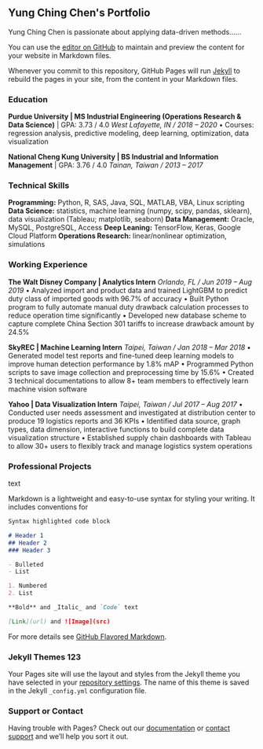 ## Yung Ching Chen's Portfolio

Yung Ching Chen is passionate about applying data-driven methods......

You can use the [editor on GitHub](https://github.com/ycc3041/test/edit/master/index.md) to maintain and preview the content for your website in Markdown files.

Whenever you commit to this repository, GitHub Pages will run [Jekyll](https://jekyllrb.com/) to rebuild the pages in your site, from the content in your Markdown files.

### Education
**Purdue University | MS Industrial Engineering (Operations Research & Data Science)** | GPA: 3.73 / 4.0
_West Lafayette, IN / 2018 – 2020_
• Courses: regression analysis, predictive modeling, deep learning, optimization, data visualization 

**National Cheng Kung University | BS Industrial and Information Management** | GPA: 3.76 / 4.0
_Tainan, Taiwan / 2013 – 2017_

### Technical Skills
**Programming:** Python, R, SAS, Java, SQL, MATLAB, VBA, Linux scripting
**Data Science:** statistics, machine learning (numpy, scipy, pandas, sklearn), data visualization (Tableau; matplotlib, seaborn) 
**Data Management:** Oracle, MySQL, PostgreSQL, Access
**Deep Leaning:** TensorFlow, Keras, Google Cloud Platform
**Operations Research:** linear/nonlinear optimization, simulations

### Working Experience
**The Walt Disney Company | Analytics Intern**
_Orlando, FL / Jun 2019 – Aug 2019_
• Analyzed import and product data and trained LightGBM to predict duty class of imported goods with 96.7% of accuracy
• Built Python program to fully automate manual duty drawback calculation processes to reduce operation time significantly
• Developed new database scheme to capture complete China Section 301 tariffs to increase drawback amount by 24.5%

**SkyREC | Machine Learning Intern**
_Taipei, Taiwan / Jan 2018 – Mar 2018_
• Generated model test reports and fine-tuned deep learning models to improve human detection performance by 1.8% mAP
• Programmed Python scripts to save image collection and preprocessing time by 15.6%
• Created 3 technical documentations to allow 8+ team members to effectively learn machine vision software

**Yahoo | Data Visualization Intern**
_Taipei, Taiwan / Jul 2017 – Aug 2017_
• Conducted user needs assessment and investigated at distribution center to produce 19 logistics reports and 36 KPIs
• Identified data source, graph types, data dimension, interactive functions to build complete data visualization structure
• Established supply chain dashboards with Tableau to allow 30+ users to flexibly track and manage logistics system operations

### Professional Projects
text


Markdown is a lightweight and easy-to-use syntax for styling your writing. It includes conventions for

```markdown
Syntax highlighted code block

# Header 1
## Header 2
### Header 3

- Bulleted
- List

1. Numbered
2. List

**Bold** and _Italic_ and `Code` text

[Link](url) and ![Image](src)
```

For more details see [GitHub Flavored Markdown](https://guides.github.com/features/mastering-markdown/).

### Jekyll Themes 123

Your Pages site will use the layout and styles from the Jekyll theme you have selected in your [repository settings](https://github.com/ycc3041/test/settings). The name of this theme is saved in the Jekyll `_config.yml` configuration file.

### Support or Contact

Having trouble with Pages? Check out our [documentation](https://help.github.com/categories/github-pages-basics/) or [contact support](https://github.com/contact) and we’ll help you sort it out.

